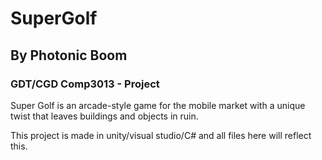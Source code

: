 # SuperGolf
## By Photonic Boom
### GDT/CGD Comp3013 - Project
Super Golf is an arcade-style game for the mobile market with a unique twist that leaves buildings and objects in ruin.

This project is made in unity/visual studio/C# and all files here will reflect this.
